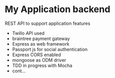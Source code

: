 # My Application backend

REST API to support application features

  - Twillo API used
  - braintree payment gateway
  - Express as web framework
  - Passport js for social authentication
  - Express CORS enabled
  - mongoose as ODM driver
  - TDD in progress with Mocha
  - cont...
